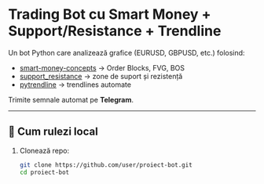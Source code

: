 # Trading Bot cu Smart Money + Support/Resistance + Trendline

Un bot Python care analizează grafice (EURUSD, GBPUSD, etc.) folosind:
- [smart-money-concepts](https://github.com/joshyattridge/smart-money-concepts) → Order Blocks, FVG, BOS
- [support_resistance](https://github.com/day0market/support_resistance) → zone de suport și rezistență
- [pytrendline](https://github.com/ednunezg/pytrendline) → trendlines automate

Trimite semnale automat pe **Telegram**.

---

## 🚀 Cum rulezi local

1. Clonează repo:
   ```bash
   git clone https://github.com/user/proiect-bot.git
   cd proiect-bot
